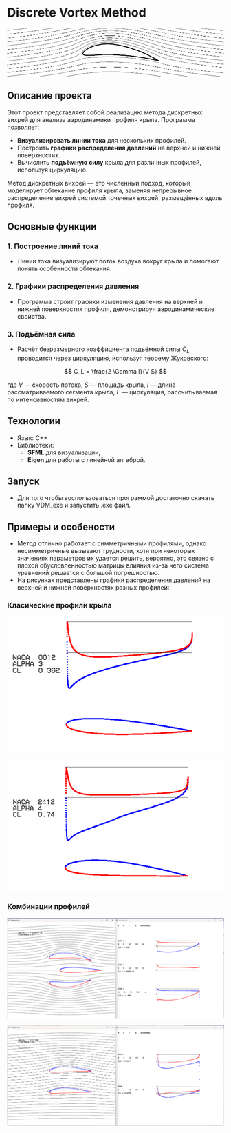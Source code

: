 # **Discrete Vortex Method**

![p1](./fig/head.png)

## **Описание проекта**

Этот проект представляет собой реализацию метода дискретных вихрей для анализа аэродинамики профиля крыла. Программа позволяет:

- **Визуализировать линии тока** для нескольких профилей.
- Построить **графики распределения давлений** на верхней и нижней поверхностях.
- Вычислить **подъёмную силу** крыла для различных профилей, используя циркуляцию.

Метод дискретных вихрей — это численный подход, который моделирует обтекание профиля крыла, заменяя непрерывное распределение вихрей системой точечных вихрей, размещённых вдоль профиля. 

## **Основные функции**

### 1. Построение линий тока
- Линии тока визуализируют поток воздуха вокруг крыла и помогают понять особенности обтекания.

### 2. Графики распределения давления
- Программа строит графики изменения давления на верхней и нижней поверхностях профиля, демонстрируя аэродинамические свойства.

### 3. Подъёмная сила
- Расчёт безразмерного коэффициента подъёмной силы $C_L$ проводится через циркуляцию, используя теорему Жуковского:

$$
C_L = \frac{2 \Gamma l}{V S}
$$

  где $V$ — скорость потока, $S$ — площадь крыла, $l$ — длина рассматриваемого сегмента крыла, $\Gamma$ — циркуляция, рассчитываемая по интенсивностям вихрей.

## **Технологии**
- Язык: C++
- Библиотеки:
   - **SFML** для визуализации,
   - **Eigen** для работы с линейной алгеброй.  

## **Запуск**
 - Для того чтобы воспользоваться программой достаточно скачать папку VDM_exe и запустить .exe файл.

## **Примеры и особености**
- Метод отлично работает с симметричными профилями, однако несимметричные вызывают трудности, хотя при некоторых значениях параметров их удается решить, вероятно, это связно с плохой обусловленностью матрицы влияния из-за чего система уравнений решается с большой погрешностью.
- На рисунках представлены графики распределения давлений на верхней и нижней поверхностях разных профилей:

### **Класические профили крыла**

![p3](./fig/wing1.png)

![p1](./fig/wing2.png)

### **Комбинации профилей**

![p2](./fig/wing4.png)

![p2](./fig/wing5.png)